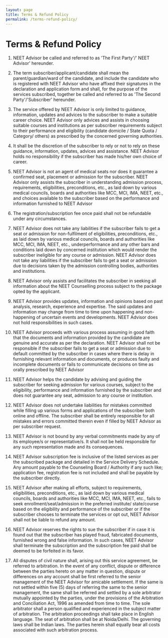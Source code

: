 ```yaml
---
layout: page
title: Terms & Refund Policy
permalink: /terms-refund-policy/
---
```


# Terms & Refund Policy

1. NEET Advisor be called and referred to as &#39;The First Party&#39;/&#39; NEET Advisor&#39; hereunder.


2. The term subscriber/applicant/candidate shall mean the parent/guardian/ward of the candidate, and include the candidate who is registered with NEET Advisor who have affixed their signatures in the declaration and application form and shall, for the purpose of the services subscribed, together be called and referred to as &#39;The Second Party&#39;/&#39;Subscriber&#39; hereunder.


3. The service offered by NEET Advisor is only limited to guidance, information, updates and advices to the subscriber to make a suitable career choice. NEET Advisor only advices and assists in choosing suitable courses and institutions as per subscriber requirements subject to their performance and eligibility (candidate domicile / State Quota / Category/ others) as prescribed by the concerned governing authorities.


4. It shall be the discretion of the subscriber to rely or not to rely on these guidance, information, updates, advices and assistance. NEET Advisor holds no responsibility if the subscriber has made his/her own choice of career.


5. NEET Advisor is not an agent of medical seats nor does it guarantee a confirmed seat, placement or admission for the subscriber. NEET Advisor only assists the subscriber in understanding admission process, requirements, eligibilities, preconditions, etc., as laid down by various medical councils, boards and authorities like MCC, MCI, IMA, NEET, etc., and choices available to the subscriber based on the performance and information furnished to NEET Advisor


6. The registration/subscription fee once paid shall not be refundable under any circumstances.


7. NEET Advisor does not take any liabilities if the subscriber fails to get a seat or admission for non-fulfilment of eligibilities, preconditions, etc., as laid down by various medical councils, boards and authorities like MCC, MCI, IMA, NEET, etc., underperformance and any other bars and conditions laid down by concerned institution which would render the subscriber ineligible for any course or admission. NEET Advisor does not take any liabilities if the subscriber fails to get a seat or admission due to decisions taken by the admission controlling bodies, authorities and institutions.


8. NEET Advisor only assists and facilitates the subscriber in seeking all information about the NEET Counselling process subject to the package opted by the applicant.


9. NEET Advisor provides updates, information and opinions based on past analysis, research, experience and expertise. The said updates and information may change from time to time upon happening and non-happening of uncertain events and developments. NEET Advisor does not hold responsibilities in such cases.


10. NEET Advisor proceeds with various process assuming in good faith that the documents and information provided by the candidate are genuine and accurate as per the declaration. NEET Advisor shall not be responsible if the subscriber fails to get a seat or admission due to default committed by the subscriber in cases where there is delay in furnishing relevant information and documents, or produces faulty and incomplete documents or fails to communicate decisions on time as orally prescribed by NEET Advisor

11. NEET Advisor helps the candidate by advising and guiding the subscriber for seeking admission for various courses, subject to the eligibility, performance and information furnished by the subscriber and does not guarantee any seat, admission to any course or institution.


12. NEET Advisor does not undertake liabilities for mistakes committed while filling up various forms and applications of the subscriber both online and offline. The subscriber shall be entirely responsible for all mistakes and errors committed therein even if filled by NEET Advisor as per subscriber request.


13. NEET Advisor is not bound by any verbal commitments made by any of its employee/s or representative/s. It shall not be held responsible for any such representation made and its consequences.


14. NEET Advisor subscription fee is inclusive of the listed services as per the subscribed package and detailed in the Service Delivery Schedule. Any amount payable to the Counseling Board / Authority if any such like; application fee, registration fee is not included and shall be payable by the subscriber directly.


15. NEET Advisor after making all efforts, subject to requirements, eligibilities, preconditions, etc., as laid down by various medical councils, boards and authorities like MCC, MCI, IMA, NEET, etc., fails to seek enrollment/seat/admission in the preferred institute/ state/course based on the eligibility and performance of the subscriber or if the subscriber chooses to terminate the services or opt out, NEET Advisor shall not be liable to refund any amount.


16. NEET Advisor reserves the rights to sue the subscriber if in case it is found out that the subscriber has played fraud, fabricated documents, furnished wrong and false information. In such cases, NEET Advisor shall terminate the subscription and the subscription fee paid shall be deemed to be forfeited in its favor.


17. All disputes of civil nature shall, arising out this service agreement, be referred to arbitration. In the event of any conflict, dispute or difference between the parties hereto on any matter in question, dispute or differences on any account shall be first referred to the senior management of the NEET Advisor for amicable settlement. If the same is not settled within five (5) days of referring the same to the senior management, the same shall be referred and settled by a sole arbitrator mutually appointed by the parties, under the provisions of the Arbitration and Conciliation Act, 1996 as amended from time to time. The sole arbitrator shall a person qualified and experienced in the subject matter of arbitration. The arbitration proceedings shall take place in English language. The seat of arbitration shall be at Noida/Delhi. The governing laws shall be Indian laws. The parties herein shall equally bear all costs associated with such arbitration process.